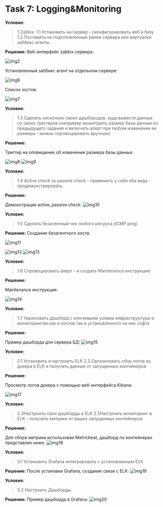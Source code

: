 # Task 7: Logging&Monitoring

**Условие:**
>1.Zabbix:
>1.1.Установить на сервер - сконфигурировать веб и базу 
>1.2.Поставить на подготовленные ранее сервера или виртуалки заббикс агенты 

**Решение:**
Веб-интерфейс zabbix сервера:

![img2](https://github.com/OlehBandrivskyi/DevOps_Internship/blob/63b9839d4cf14e0548f7a9233a45ec08422a4a3a/task7/img/img2.jpg)

Установленный заббикс агент на отдельном сервере:

![img6](https://github.com/OlehBandrivskyi/DevOps_Internship/blob/63b9839d4cf14e0548f7a9233a45ec08422a4a3a/task7/img/img6.jpg)

Список хостов:

![img7](https://github.com/OlehBandrivskyi/DevOps_Internship/blob/63b9839d4cf14e0548f7a9233a45ec08422a4a3a/task7/img/img7.jpg)


**Условие:**
>1.3 Сделать несколько своих дашбородов, куда вывести данные со своих триггеров (например мониторить размер базы данных из предыдущего задания и включать алерт при любом изменении ее размера - можно спровоцировать вручную)

**Решение:**

Триггер на оповещение об изменении размера базы данных: 

![img8](https://github.com/OlehBandrivskyi/DevOps_Internship/blob/63b9839d4cf14e0548f7a9233a45ec08422a4a3a/task7/img/img8.jpg)
![img9](https://github.com/OlehBandrivskyi/DevOps_Internship/blob/63b9839d4cf14e0548f7a9233a45ec08422a4a3a/task7/img/img9.jpg)


**Условие:**
>1.4 Active check vs passive check - применить у себя оба вида - продемонстрировать.

**Решение:**

Демонстрация active_passive check:
![img10](https://github.com/OlehBandrivskyi/DevOps_Internship/blob/63b9839d4cf14e0548f7a9233a45ec08422a4a3a/task7/img/img10.jpg)


**Условие:**
>1.5 Сделать безагентный чек любого ресурса (ICMP ping)

**Решение:**
Создание безагентного хоста: 

![img11](https://github.com/OlehBandrivskyi/DevOps_Internship/blob/63b9839d4cf14e0548f7a9233a45ec08422a4a3a/task7/img/img11.jpg)


![img12](https://github.com/OlehBandrivskyi/DevOps_Internship/blob/63b9839d4cf14e0548f7a9233a45ec08422a4a3a/task7/img/img12.jpg)
![img13](https://github.com/OlehBandrivskyi/DevOps_Internship/blob/63b9839d4cf14e0548f7a9233a45ec08422a4a3a/task7/img/img13.jpg)


**Условие:**
>1.6 Спровоцировать алерт - и создать Maintenance инструкцию 

**Решение:**

Maintenance инструкция: 

![img14](https://github.com/OlehBandrivskyi/DevOps_Internship/blob/63b9839d4cf14e0548f7a9233a45ec08422a4a3a/task7/img/img14.jpg)


**Условие:**
>1.7 Нарисовать дашборд с ключевыми узлами инфраструктуры и мониторингом как и хостов так и установленного на них софта

**Решение:**

Пример дашборда для сервера БД: 
![img15](https://github.com/OlehBandrivskyi/DevOps_Internship/blob/63b9839d4cf14e0548f7a9233a45ec08422a4a3a/task7/img/img15.jpg)

**Условие:**
>2.1.Установить и настроить ELK 
>2.2.Организовать сбор логов из докера в ELK и получать данные от запущенных контейнеров

**Решение:**

Просмотр логов докера с помощью веб-интерфейса Kibana:

![img17](https://github.com/OlehBandrivskyi/DevOps_Internship/blob/63b9839d4cf14e0548f7a9233a45ec08422a4a3a/task7/img/img17.jpg)


**Условие:**
>2.3Настроить свои дашборды в ELK
>2.5Настроить мониторинг в ELK - получать метрики от ваших запущенных контейнеров

**Решение:**

Для сбора метрики использован Metricbeat, дашборд по контейнерах представлен ниже: 
![img18](https://github.com/OlehBandrivskyi/DevOps_Internship/blob/63b9839d4cf14e0548f7a9233a45ec08422a4a3a/task7/img/img18.jpg)


**Условие:**
>3.1 Установить Grafana интегрировать с установленным ELK

**Решение:**
После установки Grafana, создание связи с ELK:
![img19](https://github.com/OlehBandrivskyi/DevOps_Internship/blob/63b9839d4cf14e0548f7a9233a45ec08422a4a3a/task7/img/img19.jpg)


**Условие:**
>3.2 Настроить Дашборды

**Решение:**
Пример дашборда в Grafana:
![img20](https://github.com/OlehBandrivskyi/DevOps_Internship/blob/63b9839d4cf14e0548f7a9233a45ec08422a4a3a/task7/img/img20.jpg)